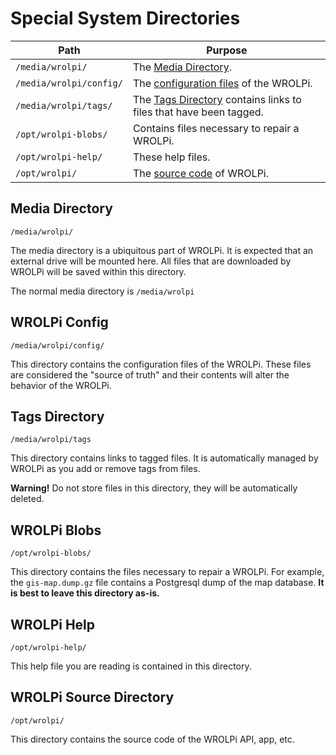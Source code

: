 # Special System Directories

| Path                    | Purpose                                                                              |
|-------------------------|--------------------------------------------------------------------------------------|
| `/media/wrolpi/`        | The [Media Directory](#media-directory).                                             |
| `/media/wrolpi/config/` | The [configuration files](#wrolpi-config) of the WROLPi.                             |
| `/media/wrolpi/tags/`   | The [Tags Directory](#tags-directory) contains links to files that have been tagged. |
| `/opt/wrolpi-blobs/`    | Contains files necessary to repair a WROLPi.                                         |
| `/opt/wrolpi-help/`     | These help files.                                                                    |
| `/opt/wrolpi/`          | The [source code](#wrolpi-source-directory) of WROLPi.                               |

## Media Directory

`/media/wrolpi/`

The media directory is a ubiquitous part of WROLPi. It is expected that an external drive will be mounted here. All
files that are downloaded by WROLPi will be saved within this directory.

The normal media directory is `/media/wrolpi`

## WROLPi Config

`/media/wrolpi/config/`

This directory contains the configuration files of the WROLPi. These files are considered the "source of truth" and
their contents will alter the behavior of the WROLPi.

## Tags Directory

`/media/wrolpi/tags`

This directory contains links to tagged files. It is automatically managed by WROLPi as you add or remove tags from
files.

**Warning!**  Do not store files in this directory, they will be automatically deleted.

## WROLPi Blobs

`/opt/wrolpi-blobs/`

This directory contains the files necessary to repair a WROLPi. For example, the `gis-map.dump.gz` file contains a
Postgresql dump of the map database.  **It is best to leave this directory as-is.**

## WROLPi Help

`/opt/wrolpi-help/`

This help file you are reading is contained in this directory.

## WROLPi Source Directory

`/opt/wrolpi/`

This directory contains the source code of the WROLPi API, app, etc.
